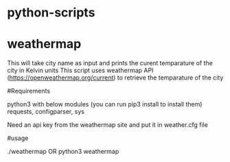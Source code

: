 # python-scripts

# weathermap
This will take city name as input and prints the curent temparature of the city in Kelvin units
This script uses weathermap API (https://openweathermap.org/current) to retrieve the temparature of the city 
  
  #Requirements
  
  python3 with below modules (you can run pip3 install <modulename> to install them)
  requests, configparser, sys
  
  Need an api key from the weathermap site and put it in weather.cfg file
  
  #usage
  
  ./weathermap <city name> OR python3 weathermap <city name>
